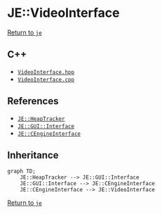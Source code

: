 # JE::VideoInterface

[Return to `je`](/docs/je.md)

## C++

- [`VideoInterface.hpp`](/src/je/VideoInterface.hpp)
- [`VideoInterface.cpp`](/src/je/VideoInterface.cpp)

## References

- [`JE::HeapTracker`](/docs/je/HeapTracker.md)
- [`JE::GUI::Interface`](/docs/je/GUI/Interface.md)
- [`JE::CEngineInterface`](/docs/je/CEngineInterface.md)

## Inheritance

```mermaid
graph TD;
    JE::HeapTracker --> JE::GUI::Interface
    JE::GUI::Interface --> JE::CEngineInterface
    JE::CEngineInterface --> JE::VideoInterface
```

[Return to `je`](/docs/je.md)